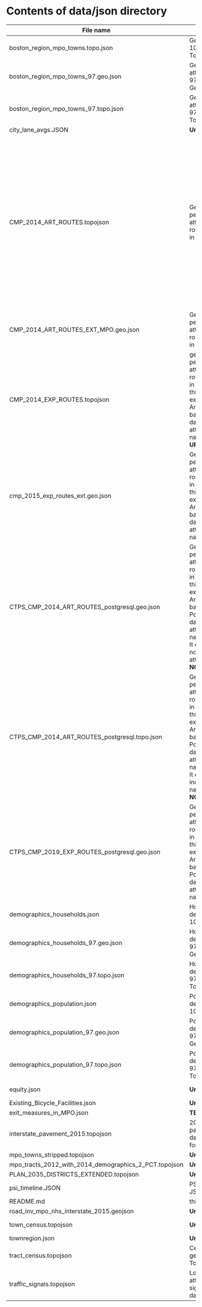 # Contents of data/json directory

File name | Description | Notes
----------|-------------|------
boston_region_mpo_towns.topo.json | Geometry of towns in 101-town MPO, in TopoJSON format | 
boston_region_mpo_towns_97.geo.json | Geometry and attributes of towns in 97-town MPO, in GeoJSON format | 
boston_region_mpo_towns_97.topo.json | Geometry and attributes of towns in 97-town MPO, in TopoJSON fomrat | 
city_lane_avgs.JSON | __Unknown__ | Probably unused. |
CMP_2014_ART_ROUTES.topojson | Geometry and 2014 performance attributes of arterial routes in MPO region, in TopoJSON format. | This data was extracted from an ArcGIS feature class backed by an Oracle database, and attribute (property) names in __UPPERCASE__.  In addition to the attributes in the Oracle database, it includes an attribute named __NORMALIZEDSTART__ that was added after-the-fact;  the means used to compute the value of this field are __unknown__ as of the time of writing. It also includes an attribute named __RTE_NAME_ID__ which was apparently derived from joining the underlying attribute table with the arterial_route_id_table.csv (found in the directory ../csv) on the "RID" field, and copying the value of the "ROUTE" attribute in the joined table as the value of the newly-created "RTE_NAME_ID" attribute. The RTE_NAME_ATTRIBUTE is __not__ in the underlying Oracle database. 
CMP_2014_ART_ROUTES_EXT_MPO.geo.json | Geometry and 2014 performance attributes of arterial routes in MPO region in GeoJSON format. | This __appears__ to be the result of a direct conversion of CMP_2014_ART_ROUTES.topojson into GeoJSON format. |
CMP_2014_EXP_ROUTES.topojson | geometry and 2014 performance attributes of express routes in MPO region, in TopoJSON format; this data was extracted from an ArcGIS feature class backed by an Oracle database, and has attribute (property) names in __UPPERCASE__. |
cmp_2015_exp_routes_ext.geo.json | Geometry and 2015 performance attributes of express routes in MPO region in GeoJSON format; this data was extracted from an ArcGIS feature class backed by an Oracle database, and has attribute (property) names in __lowercase__. |
CTPS_CMP_2014_ART_ROUTES_postgresql.geo.json | Geometry and 2014 performance attributes of arterial routes in MPO region, in GeoJSON format; this data was extracted from an ArcGIS feature class backed by an PostgreSQL database, and attribute (property) names in __lowercase__. It currently does __ not__ includes an attribute named __NORMALIZEDSTART__. |
CTPS_CMP_2014_ART_ROUTES_postgresql.topo.json | Geometry and 2014 performance attributes of arterial routes in MPO region, in TopoJSON format; this data was extracted from an ArcGIS feature class backed by an PostgreSQL database, and attribute (property) names in __lowercase__. It currently does __not__ includes an attribute named __NORMALIZEDSTART__. |
CTPS_CMP_2019_EXP_ROUTES_postgresql.geo.json | Geometry and 2019 performance attributes of express routes in MPO region in GeoJSON format; this data was extracted from an ArcGIS feature class backed by an PostgreSQL database, and has attribute (property) names in __lowercase__. |
demographics_households.json | Household demographic data for 101-town MPO | 
demographics_households_97.geo.json | Household demographic data for 97-town MPO in GeoJSON format | 
demographics_households_97.topo.json | Household demographic data for 97-town MPO in TopoJSON format | 
demographics_population.json | Population demogratic data for 101-town MPO | 
demographics_population_97.geo.json | Population demographic data for 97-town MPO in GeoJSON format | 
demographics_population_97.topo.json | Population demographic data for 97-town MPO in TopoJSON format | 
equity.json | __Unknown__ | Probably unused. Can be deleted if unused.
Existing_Bicycle_Facilities.json | __Unknown__|  Can be deleted if unused.
exit_measures_in_MPO.json | __TBD__ |  Can be deleted if unused.
interstate_pavement_2015.topojson | 2015 interstate pavement condition data in TopoJSON format | Can be deleted if unused.
mpo_towns_stripped.topojson | __Unknown__ | Can be deleted if unused.
mpo_tracts_2012_with_2014_demographics_2_PCT.topojson | __Unknown__ | Can be deleted if unused.
PLAN_2035_DISTRICTS_EXTENDED.topojson | __Unknown__ | Can be deleted if unused.
psi_timeline.JSON | PSI "timeline" data in JSON format |  |
README.md | this file |  | 
road_inv_mpo_nhs_interstate_2015.geojson | __Unknown__| Can be deleted if unused.
town_census.topojson | __Unknown__ | Apparently unused. Can be deleted if unused. 
townregion.json | __Unknown__ | Can be deleted if unused.
tract_census.topojson | Census tract geometry, in TopoJSON format | Can be deleted if unused.
traffic_signals.topojson | Location and attributes of traffic signals in CTPS database. | __Unused. Can be deleted.__ 